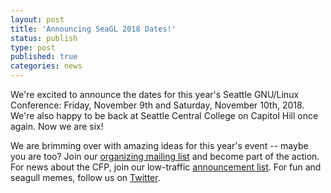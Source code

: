 ```yaml
---
layout: post
title: 'Announcing SeaGL 2018 Dates!'
status: publish
type: post
published: true
categories: news
---
```


We're excited to announce the dates for this year's Seattle GNU/Linux Conference: Friday, November 9th and Saturday, November 10th, 2018. We're also happy to be back at Seattle Central College on Capitol Hill once again. Now we are six!

We are brimming over with amazing ideas for this year's event -- maybe you are too? Join our [organizing mailing list](https://groups.google.com/forum/#!forum/seagl_organize) and become part of the action. For news about the CFP, join our low-traffic [announcement list](https://groups.google.com/forum/#!forum/seagl_announce). For fun and seagull memes, follow us on [Twitter](https://twitter.com/seagl).




